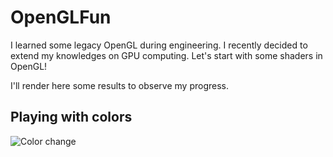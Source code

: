 # OpenGLFun

I learned some legacy OpenGL during engineering.
I recently decided to extend my knowledges on GPU computing. Let's start with some shaders in OpenGL!

I'll render here some results to observe my progress.

## Playing with colors

![Color change](/Assets/images/color_changes.gif)
